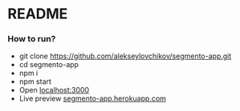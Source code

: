# README #

### How to run? ###

* git clone https://github.com/alekseylovchikov/segmento-app.git
* cd segmento-app
* npm i
* npm start
* Open [localhost:3000](http://localhost:3000)
* Live preview [segmento-app.herokuapp.com](http://segmento-app.herokuapp.com/)